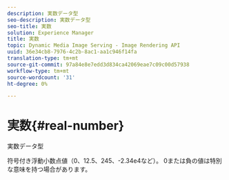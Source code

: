```yaml
---
description: 実数データ型
seo-description: 実数データ型
seo-title: 実数
solution: Experience Manager
title: 実数
topic: Dynamic Media Image Serving - Image Rendering API
uuid: 36e34cb8-7976-4c2b-8ac1-aa1c946f14fa
translation-type: tm+mt
source-git-commit: 97a84e8e7edd3d834ca42069eae7c09c00d57938
workflow-type: tm+mt
source-wordcount: '31'
ht-degree: 0%

---
```



# 実数{#real-number}

実数データ型

符号付き浮動小数点値（0、12.5、245、-2.34e4など）。 0または負の値は特別な意味を持つ場合があります。